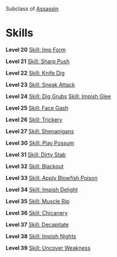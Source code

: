 <!-- TITLE: Imp -->
<!-- SUBTITLE: Mischief is the name of the game for these devilish rogues.  Always up for some shenanigans, if you find yourself in a den of thieves or a rowdy crowd, clutch your coinpurse closely because it may get swapped for an angry beehive, grenade or other unpleasant surprise. -->

Subclass of [Assassin](assassin)
# Skills

**Level 20**
[Skill: Imp Form](imp-form)

**Level 21**
[Skill: Sharp Push](sharp-push)

**Level 22**
[Skill: Knife Dig](knife-dig)

**Level 23**
[Skill: Sneak Attack](sneak-attack)

**Level 24**
[Skill: Dig Grubs](dig-grubs)
[Skill: Impish Glee](impish-glee)

**Level 25**
[Skill: Face Gash](face-gash)

**Level 26**
[Skill: Trickery](trickery)

**Level 27**
[Skill: Shenanigans](shenanigans)

**Level 30**
[Skill: Play Possum](play-possum)

**Level 31**
[Skill: Dirty Stab](dirty-stab)

**Level 32**
[Skill: Blackout](blackout)

**Level 33**
[Skill: Apply Blowfish Poison](apply-blowfish-poison)

**Level 34**
[Skill: Impish Delight](impish-delight)

**Level 35**
[Skill: Muscle Rip](muscle-rip)

**Level 36**
[Skill: Chicanery](chicanery)

**Level 37**
[Skill: Decapitate](decapitate)

**Level 38**
[Skill:  Impish Nights](impish-nights)

**Level 39**
[Skill: Uncover Weakness](uncover-weakness)